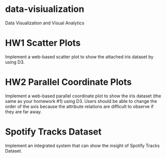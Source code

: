 # data-visiualization
Data Visualization and Visual Analytics

# HW1 Scatter Plots
  Implement a web-based scatter plot to show the attached iris dataset by using D3.
# HW2 Parallel Coordinate Plots
  Implement a web-based parallel coordinate plot to show the iris dataset (the same as your homework #1) using D3. Users should be able to change the order of the axis because the attribute relations are difficult to observe if they are far away.
# Spotify Tracks Dataset
  Implement an integrated system that can show the insight of Spotify Tracks Dataset. 
